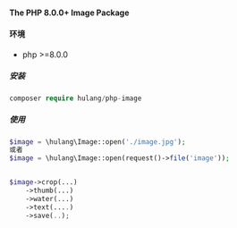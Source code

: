 #### The PHP 8.0.0+ Image Package

#### 环境

- php >=8.0.0

##### 安装

```php
composer require hulang/php-image
```

##### 使用

~~~php
$image = \hulang\Image::open('./image.jpg');
或者
$image = \hulang\Image::open(request()->file('image'));


$image->crop(...)
    ->thumb(...)
    ->water(...)
    ->text(....)
    ->save(..);

~~~
